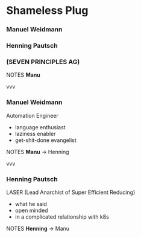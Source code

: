 #   Shameless Plug<!-- .element: class="fragment shrink" data-fragment-index="1" -->

### Manuel Weidmann<!-- .element: class="fragment" data-fragment-index="2" -->

### Henning Pautsch<!-- .element: class="fragment" data-fragment-index="3" -->

### (SEVEN PRINCIPLES AG)<!-- .element: class="fragment" data-fragment-index="4" -->

NOTES
**Manu**

vvv

### Manuel Weidmann

Automation Engineer<!-- .element: class="fragment shrink" data-fragment-index="1" -->

  * language enthusiast<!-- .element: class="fragment" data-fragment-index="1" -->
  * laziness enabler<!-- .element: class="fragment" data-fragment-index="2" -->
  * get-shit-done evangelist<!-- .element: class="fragment" data-fragment-index="3" -->

NOTES
**Manu** -> Henning

vvv

### Henning Pautsch

LASER (Lead Anarchist of Super Efficient Reducing)<!-- .element: class="fragment shrink" data-fragment-index="1" -->

  * what he said<!-- .element: class="fragment" data-fragment-index="1" -->
  * open minded<!-- .element: class="fragment" data-fragment-index="2" -->
  * in a complicated relationship with k8s<!-- .element: class="fragment" data-fragment-index="3" -->

NOTES
**Henning** -> Manu

